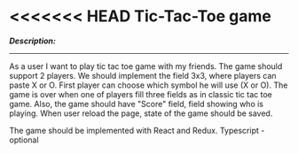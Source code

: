 <<<<<<< HEAD
Tic-Tac-Toe game
=====================
***Description:***

---
As a user I want to play tic tac toe game with my friends.
The game should support 2 players.
We should implement the field 3x3, where players can paste X or O.
First player can choose which symbol he will use (X or O).
The game is over when one of players fill three fields as in classic tic tac toe game.
Also, the game should have "Score" field, field showing who is playing. When user reload the page, state of the game should be saved.

The game should be implemented with React and Redux. Typescript - optional
